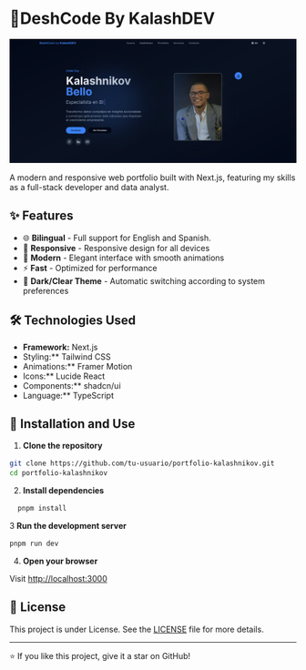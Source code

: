 # 🚀DeshCode By KalashDEV

![deshcode_ss.png](public/deshcode_ss.png)

A modern and responsive web portfolio built with Next.js, featuring my skills as a full-stack developer and data analyst.

## ✨ Features

- 🌐 **Bilingual** - Full support for English and Spanish.
- 📱 **Responsive** - Responsive design for all devices
- 🎨 **Modern** - Elegant interface with smooth animations
- ⚡ **Fast** - Optimized for performance
- 🌙 **Dark/Clear Theme** - Automatic switching according to system preferences

## 🛠️ Technologies Used

- **Framework:** Next.js
- Styling:** Tailwind CSS
- Animations:** Framer Motion
- Icons:** Lucide React
- Components:** shadcn/ui
- Language:** TypeScript

## 🚀 Installation and Use

1. **Clone the repository**

````bash
git clone https://github.com/tu-usuario/portfolio-kalashnikov.git
cd portfolio-kalashnikov
````

2. **Install dependencies**

````bash
  pnpm install
````

3 **Run the development server**

````bash
pnpm run dev
````

4. **Open your browser**

Visit [http://localhost:3000](http://localhost:3000)

## 📄 License

This project is under License. See the [LICENSE](LICENSE) file for more details.

---

⭐ If you like this project, give it a star on GitHub!
